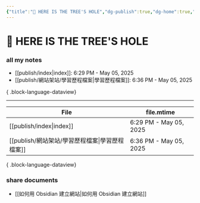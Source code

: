 ```yaml
---
{"title":"🌲 HERE IS THE TREE'S HOLE","dg-publish":true,"dg-home":true,"tags":["DigitalGarden","obsidian","self_learing","website_design","gardenEntry"],"permalink":"/publish/index/","dgPassFrontmatter":true,"noteIcon":"","created":"2025-05-04T16:52:57.499+08:00","updated":"2025-05-05T18:29:36.456+08:00"}
---
```


# 🌲 HERE IS THE TREE'S HOLE
### all my notes
- [[publish/index\|index]]: 6:29 PM - May 05, 2025
- [[publish/網站架站/學習歷程檔案\|學習歷程檔案]]: 6:36 PM - May 05, 2025

{ .block-language-dataview}


---




| File                               | file.mtime             |
| ---------------------------------- | ---------------------- |
| [[publish/index\|index]]        | 6:29 PM - May 05, 2025 |
| [[publish/網站架站/學習歷程檔案\|學習歷程檔案]] | 6:36 PM - May 05, 2025 |

{ .block-language-dataview}
### share documents
- [[如何用 Obsidian 建立網站\|如何用 Obsidian 建立網站]]


